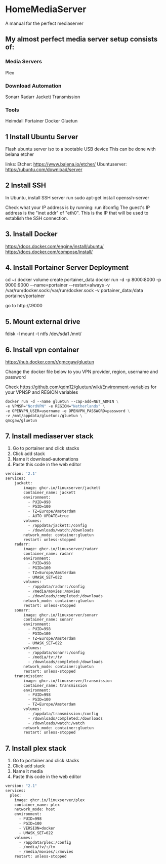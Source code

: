 # HomeMediaServer
A manual for the perfect mediaserver

## My almost perfect media server setup consists of:
### Media Servers
Plex


### Download Automation
Sonarr
Radarr
Jackett
Transmission

### Tools
Heimdall
Portainer
Docker
Gluetun

## 1 Install Ubuntu Server
Flash ubuntu server iso to a bootable USB device
This can be done with belana etcher

links:
Etcher: https://www.balena.io/etcher/
Ubuntuserver: https://ubuntu.com/download/server

## 2 Install SSH
In Ubuntu, install SSH server
run sudo apt-get install openssh-server

Check what your IP address is by running:
run ifconfig
The guest's IP address is the "inet addr" of "eth0". This is the IP that will be used to establish the SSH connection.

## 3. Install Docker
https://docs.docker.com/engine/install/ubuntu/
https://docs.docker.com/compose/install/

## 4. Install Portainer Server Deployment
cd ~/
docker volume create portainer_data
docker run -d -p 8000:8000 -p 9000:9000 --name=portainer --restart=always -v /var/run/docker.sock:/var/run/docker.sock -v portainer_data:/data portainer/portainer

go to http://<your internal ip>:9000

## 5. Mount external drive
fdisk -l
mount -t ntfs /dev/sda1  /mnt/

## 6. Install vpn container
https://hub.docker.com/r/qmcgaw/gluetun

Change the docker file below to you VPN provider, region, username and password

Check https://github.com/qdm12/gluetun/wiki/Environment-variables for your VPNSP and REGION variables

```dockerfile
docker run -d --name gluetun --cap-add=NET_ADMIN \
-e VPNSP="NordVPN" -e REGION="Netherlands" \
-e OPENVPN_USER=username -e OPENVPN_PASSWORD=password \
-v /mnt/appdata/gluetun:/gluetun \
qmcgaw/gluetun
```

## 7. Install mediaserver stack
1. Go to portainer and click stacks
2. Click add stack
3. Name it download-automations
4. Paste this code in the web editor

```dockerfile
version: '2.1'
services:
    jackett:
        image: ghcr.io/linuxserver/jackett
        container_name: jackett
        environment:
          - PUID=998
          - PGID=100
          - TZ=Europe/Amsterdam
          - AUTO_UPDATE=true
        volumes:
          - /appdata/jackett:/config
          - /downloads/watch:/downloads
        network_mode: container:gluetun
        restart: unless-stopped
    radarr:
        image: ghcr.io/linuxserver/radarr
        container_name: radarr
        environment:
          - PUID=998
          - PGID=100
          - TZ=Europe/Amsterdam
          - UMASK_SET=022
        volumes:
          - /appdata/radarr:/config
          - /media/movies:/movies
          - /downloads/completed:/downloads
        network_mode: container:gluetun
        restart: unless-stopped
    sonarr:
        image: ghcr.io/linuxserver/sonarr
        container_name: sonarr
        environment:
          - PUID=998
          - PGID=100
          - TZ=Europe/Amsterdam
          - UMASK_SET=022
        volumes:
          - /appdata/sonarr:/config
          - /media/tv:/tv
          - /downloads/completed:/downloads
        network_mode: container:gluetun
        restart: unless-stopped
	transmission:
        image: ghcr.io/linuxserver/transmission
        container_name: transmission
        environment:
          - PUID=998
          - PGID=100
          - TZ=Europe/Amsterdam
        volumes:
          - /appdata/transmission:/config
          - /downloads/completed:/downloads
          - /downloads/watch:/watch
        network_mode: container:gluetun
        restart: unless-stopped
```

## 7. Install plex stack
1. Go to portainer and click stacks
2. Click add stack
3. Name it media
4. Paste this code in the web editor

```dockerfile
version: "2.1"
services:
  plex:
    image: ghcr.io/linuxserver/plex
    container_name: plex
    network_mode: host
    environment:
      - PUID=998
      - PGID=100
      - VERSION=docker
      - UMASK_SET=022
    volumes:
      - /appdata/plex:/config
      - /media/tv/:/tv
      - /media/movies/:/movies
    restart: unless-stopped
```